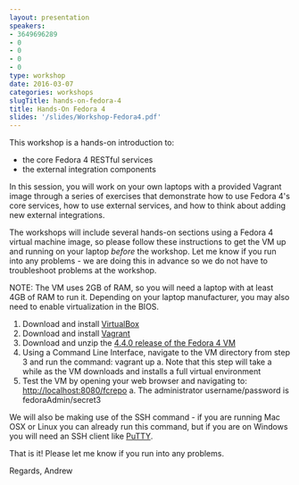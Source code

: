 ```yaml
---
layout: presentation
speakers:
- 3649696289
- 0
- 0
- 0
- 0
type: workshop
date: 2016-03-07
categories: workshops
slugTitle: hands-on-fedora-4
title: Hands-On Fedora 4
slides: '/slides/Workshop-Fedora4.pdf'
---
```


This workshop is a hands-on introduction to:

* the core Fedora 4 RESTful services
* the external integration components

In this session, you will work on your own laptops with a provided Vagrant image through a series of exercises that demonstrate how to use Fedora 4's core services, how to use external services, and how to think about adding new external integrations.

The workshops will include several hands-on sections using a Fedora 4 virtual machine image, so please follow these instructions to get the VM up and running on your laptop *before* the workshop. Let me know if you run into any problems - we are doing this in advance so we do not have to troubleshoot problems at the workshop.

NOTE: The VM uses 2GB of RAM, so you will need a laptop with at least 4GB of RAM to run it. Depending on your laptop manufacturer, you may also need to enable virtualization in the BIOS.

1. Download and install [VirtualBox](https://www.virtualbox.org/wiki/Downloads)
2. Download and install [Vagrant](http://www.vagrantup.com/downloads.html)
3. Download and unzip the [4.4.0 release of the Fedora 4 VM](https://github.com/fcrepo4-exts/fcrepo4-vagrant/archive/c4l-2016.zip)
4. Using a Command Line Interface, navigate to the VM directory from step 3 and run the command: vagrant up
    a. Note that this step will take a while as the VM downloads and installs a full virtual environment
5. Test the VM by opening your web browser and navigating to: [http://localhost:8080/fcrepo](http://localhost:8080/fcrepo)
    a. The administrator username/password is fedoraAdmin/secret3

We will also be making use of the SSH command - if you are running Mac OSX or Linux you can already run this command, but if you are on Windows you will need an SSH client like [PuTTY](http://www.chiark.greenend.org.uk/~sgtatham/putty/download.html).

That is it! Please let me know if you run into any problems.

Regards,
Andrew
